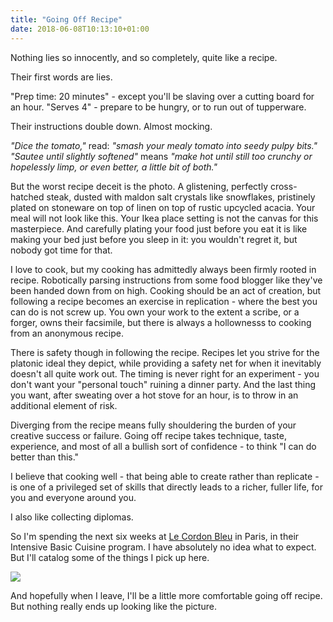 ```yaml
---
title: "Going Off Recipe"
date: 2018-06-08T10:13:10+01:00
---
```


Nothing lies so innocently, and so completely, quite like a recipe.

Their first words are lies.

"Prep time: 20 minutes" - except you'll be slaving over a cutting board for an hour. "Serves 4" - prepare to be hungry, or to run out of tupperware.

Their instructions double down. Almost mocking.

_"Dice the tomato,"_ read: _"smash your mealy tomato into seedy pulpy bits."_ _"Sautee until slightly softened"_ means _"make hot until still too crunchy or hopelessly limp, or even better, a little bit of both."_

But the worst recipe deceit is the photo. A glistening, perfectly cross-hatched steak, dusted with maldon salt crystals like snowflakes, pristinely plated on stoneware on top of linen on top of rustic upcycled acacia. Your meal will not look like this. Your Ikea place setting is not the canvas for this masterpiece. And carefully plating your food just before you eat it is like making your bed just before you sleep in it: you wouldn't regret it, but nobody got time for that.

I love to cook, but my cooking has admittedly always been firmly rooted in recipe. Robotically parsing instructions from some food blogger like they've been handed down from on high. Cooking should be an act of creation, but following a recipe becomes an exercise in replication - where the best you can do is not screw up. You own your work to the extent a scribe, or a forger, owns their facsimile, but there is always a hollownesss to cooking from an anonymous recipe.

There is safety though in following the recipe. Recipes let you strive for the platonic ideal they depict, while providing a safety net for when it inevitably doesn't all quite work out. The timing is never right for an experiment - you don't want your "personal touch" ruining a dinner party. And the last thing you want, after sweating over a hot stove for an hour, is to throw in an additional element of risk.

Diverging from the recipe means fully shouldering the burden of your creative success or failure. Going off recipe takes technique, taste, experience, and most of all a bullish sort of confidence - to think "I can do better than this."

I believe that cooking well - that being able to create rather than replicate - is one of a privileged set of skills that directly leads to a richer, fuller life, for you and everyone around you. 

I also like collecting diplomas. 

So I'm spending the next six weeks at [Le Cordon Bleu](https://www.cordonbleu.edu/home/en) in Paris, in their Intensive Basic Cuisine program. I have absolutely no idea what to expect. But I'll catalog some of the things I pick up here.

<img src="/post/going-off-recipe/arc.jpg" />

And hopefully when I leave, I'll be a little more comfortable going off recipe. But nothing really ends up looking like the picture.
